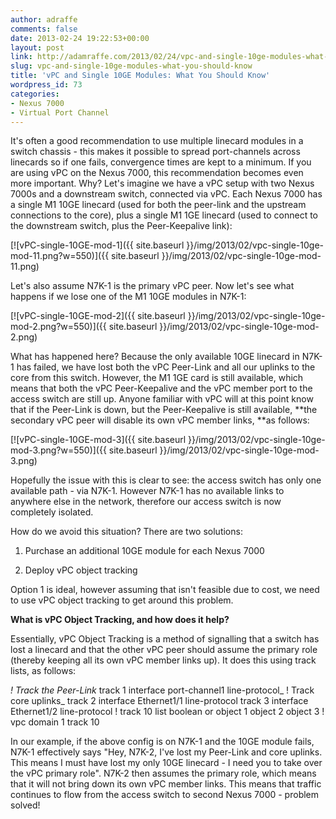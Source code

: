 ```yaml
---
author: adraffe
comments: false
date: 2013-02-24 19:22:53+00:00
layout: post
link: http://adamraffe.com/2013/02/24/vpc-and-single-10ge-modules-what-you-should-know/
slug: vpc-and-single-10ge-modules-what-you-should-know
title: 'vPC and Single 10GE Modules: What You Should Know'
wordpress_id: 73
categories:
- Nexus 7000
- Virtual Port Channel
---
```


It's often a good recommendation to use multiple linecard modules in a switch chassis - this makes it possible to spread port-channels across linecards so if one fails, convergence times are kept to a minimum. If you are using vPC on the Nexus 7000, this recommendation becomes even more important. Why? Let's imagine we have a vPC setup with two Nexus 7000s and a downstream switch, connected via vPC. Each Nexus 7000 has a single M1 10GE linecard (used for both the peer-link and the upstream connections to the core), plus a single M1 1GE linecard (used to connect to the downstream switch, plus the Peer-Keepalive link):

[![vPC-single-10GE-mod-1]({{ site.baseurl }}/img/2013/02/vpc-single-10ge-mod-11.png?w=550)]({{ site.baseurl }}/img/2013/02/vpc-single-10ge-mod-11.png)

<!-- more -->Let's also assume N7K-1 is the primary vPC peer. Now let's see what happens if we lose one of the M1 10GE modules in N7K-1:

[![vPC-single-10GE-mod-2]({{ site.baseurl }}/img/2013/02/vpc-single-10ge-mod-2.png?w=550)]({{ site.baseurl }}/img/2013/02/vpc-single-10ge-mod-2.png)

What has happened here? Because the only available 10GE linecard in N7K-1 has failed, we have lost both the vPC Peer-Link and all our uplinks to the core from this switch. However, the M1 1GE card is still available, which means that both the vPC Peer-Keepalive and the vPC member port to the access switch are still up. Anyone familiar with vPC will at this point know that if the Peer-Link is down, but the Peer-Keepalive is still available, **the secondary vPC peer will disable its own vPC member links, **as follows:

[![vPC-single-10GE-mod-3]({{ site.baseurl }}/img/2013/02/vpc-single-10ge-mod-3.png?w=550)]({{ site.baseurl }}/img/2013/02/vpc-single-10ge-mod-3.png)

Hopefully the issue with this is clear to see: the access switch has only one available path - via N7K-1. However N7K-1 has no available links to anywhere else in the network, therefore our access switch is now completely isolated.

How do we avoid this situation? There are two solutions:



	
  1. Purchase an additional 10GE module for each Nexus 7000

	
  2. Deploy vPC object tracking


Option 1 is ideal, however assuming that isn't feasible due to cost, we need to use vPC object tracking to get around this problem.

**What is vPC Object Tracking, and how does it help?**

Essentially, vPC Object Tracking is a method of signalling that a switch has lost a linecard and that the other vPC peer should assume the primary role (thereby keeping all its own vPC member links up). It does this using track lists, as follows:

_! Track the Peer-Link_
track 1 interface port-channel1 line-protocol_
! Track core uplinks_
track 2 interface Ethernet1/1 line-protocol
track 3 interface Ethernet1/2 line-protocol
!
track 10 list boolean or
object 1
object 2
object 3
!
vpc domain 1
track 10

In our example, if the above config is on N7K-1 and the 10GE module fails, N7K-1 effectively says "Hey, N7K-2, I've lost my Peer-Link and core uplinks. This means I must have lost my only 10GE linecard - I need you to take over the vPC primary role". N7K-2 then assumes the primary role, which means that it will not bring down its own vPC member links. This means that traffic continues to flow from the access switch to second Nexus 7000 - problem solved!
